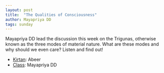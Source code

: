 ```yaml
---
layout: post
title:  "The Qualities of Consciousness"
author: Mayapriya DD
tags: sunday
---
```


Mayapriya DD lead the discussion this week on the Trigunas, otherwise known as the three modes of material nature. What are these modes and why should we even care? Listen and find out!

- [Kirtan](https://s3.amazonaws.com/beginningbhakti/2013-11-03-The-Trigunas/Abeer.Kirtan.mp3): Abeer
- [Class](https://s3.amazonaws.com/beginningbhakti/2013-11-03-The-Trigunas/MayapriyaDD.Class.mp3): Mayapriya DD

